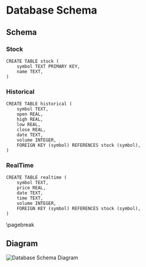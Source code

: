 # Database Schema
## Schema

### Stock
```
CREATE TABLE stock (
    symbol TEXT PRIMARY KEY,
    name TEXT,
)
```

### Historical
```
CREATE TABLE historical (
    symbol TEXT,
    open REAL,
    high REAL,
    low REAL,
    close REAL,
    date TEXT,
    volume INTEGER,
    FOREIGN KEY (symbol) REFERENCES stock (symbol),
)
```

### RealTime
```
CREATE TABLE realtime (
    symbol TEXT,
    price REAL,
    date TEXT,
    time TEXT,
    volume INTEGER,
    FOREIGN KEY (symbol) REFERENCES stock (symbol),
)
```
\pagebreak

## Diagram
![Database Schema Diagram](schema.png)
